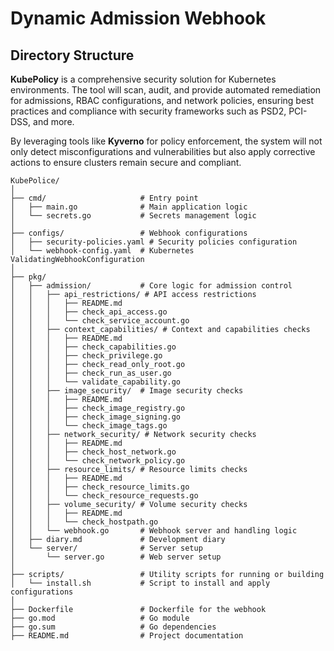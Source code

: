 # Dynamic Admission Webhook

## Directory Structure

**KubePolicy** is a comprehensive security solution for Kubernetes environments. The tool will scan, audit, and provide automated remediation for admissions, RBAC configurations, and network policies, ensuring best practices and compliance with security frameworks such as PSD2, PCI-DSS, and more.

By leveraging tools like **Kyverno** for policy enforcement, the system will not only detect misconfigurations and vulnerabilities but also apply corrective actions to ensure clusters remain secure and compliant.



```plaintext
KubePolice/
│
├── cmd/                     # Entry point
│   ├── main.go              # Main application logic
│   └── secrets.go           # Secrets management logic
│
├── configs/                 # Webhook configurations
│   ├── security-policies.yaml # Security policies configuration
│   └── webhook-config.yaml  # Kubernetes ValidatingWebhookConfiguration
│
├── pkg/
│   ├── admission/           # Core logic for admission control
│   │   ├── api_restrictions/ # API access restrictions
│   │   │   ├── README.md
│   │   │   ├── check_api_access.go
│   │   │   └── check_service_account.go
│   │   ├── context_capabilities/ # Context and capabilities checks
│   │   │   ├── README.md
│   │   │   ├── check_capabilities.go
│   │   │   ├── check_privilege.go
│   │   │   ├── check_read_only_root.go
│   │   │   ├── check_run_as_user.go
│   │   │   └── validate_capability.go
│   │   ├── image_security/  # Image security checks
│   │   │   ├── README.md
│   │   │   ├── check_image_registry.go
│   │   │   ├── check_image_signing.go
│   │   │   └── check_image_tags.go
│   │   ├── network_security/ # Network security checks
│   │   │   ├── README.md
│   │   │   ├── check_host_network.go
│   │   │   └── check_network_policy.go
│   │   ├── resource_limits/ # Resource limits checks
│   │   │   ├── README.md
│   │   │   ├── check_resource_limits.go
│   │   │   └── check_resource_requests.go
│   │   ├── volume_security/ # Volume security checks
│   │   │   ├── README.md
│   │   │   └── check_hostpath.go
│   │   └── webhook.go       # Webhook server and handling logic
│   ├── diary.md             # Development diary
│   └── server/              # Server setup
│       └── server.go        # Web server setup
│
├── scripts/                 # Utility scripts for running or building
│   └── install.sh           # Script to install and apply configurations
│
├── Dockerfile               # Dockerfile for the webhook
├── go.mod                   # Go module
├── go.sum                   # Go dependencies
├── README.md                # Project documentation
